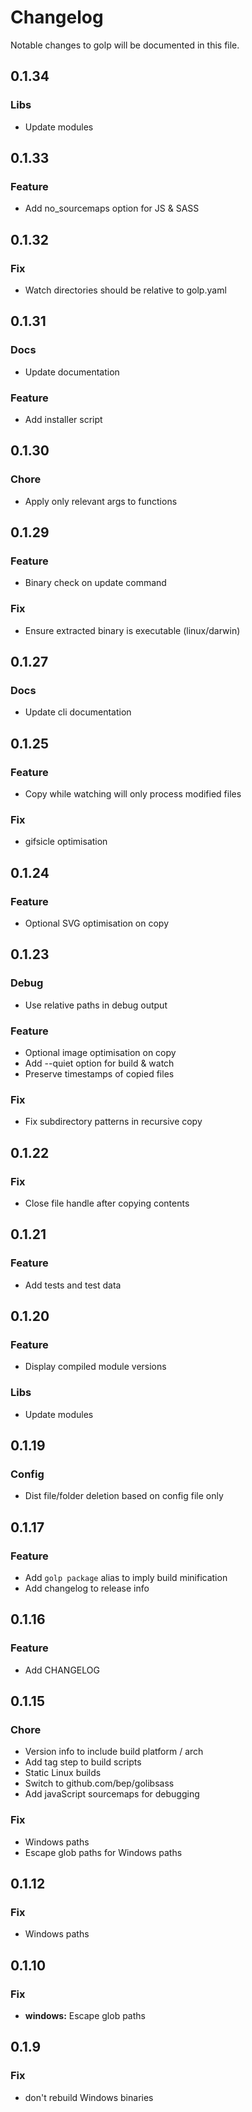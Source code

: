 # Changelog

Notable changes to golp will be documented in this file.


## 0.1.34

### Libs
- Update modules


## 0.1.33

### Feature
- Add no_sourcemaps option for JS & SASS


## 0.1.32

### Fix
- Watch directories should be relative to golp.yaml


## 0.1.31

### Docs
- Update documentation

### Feature
- Add installer script


## 0.1.30

### Chore
- Apply only relevant args to functions


## 0.1.29

### Feature
- Binary check on update command

### Fix
- Ensure extracted binary is executable (linux/darwin)


## 0.1.27

### Docs
- Update cli documentation


## 0.1.25

### Feature
- Copy while watching will only process modified files

### Fix
- gifsicle optimisation


## 0.1.24

### Feature
- Optional SVG optimisation on copy


## 0.1.23

### Debug
- Use relative paths in debug output

### Feature
- Optional image optimisation on copy
- Add --quiet option for build & watch
- Preserve timestamps of copied files

### Fix
- Fix subdirectory patterns in recursive copy


## 0.1.22

### Fix
- Close file handle after copying contents


## 0.1.21

### Feature
- Add tests and test data


## 0.1.20

### Feature
- Display compiled module versions

### Libs
- Update modules


## 0.1.19

### Config
- Dist file/folder deletion based on config file only


## 0.1.17

### Feature
- Add `golp package` alias to imply build minification
- Add changelog to release info


## 0.1.16

### Feature
- Add CHANGELOG


## 0.1.15

### Chore
- Version info to include build platform / arch
- Add tag step to build scripts
- Static Linux builds
- Switch to github.com/bep/golibsass
- Add javaScript sourcemaps for debugging

### Fix
- Windows paths
- Escape glob paths for Windows paths


## 0.1.12

### Fix
- Windows paths


## 0.1.10

### Fix
- **windows:** Escape glob paths


## 0.1.9

### Fix
- don't rebuild Windows binaries


